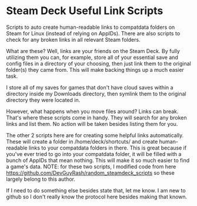 # Steam Deck Useful Link Scripts
Scripts to auto create human-readable links to compatdata folders on Steam for Linux (instead of relying on AppIDs). There are also scripts to check for any broken links in all relevant Steam folders.

What are these? Well, links are your friends on the Steam Deck. By fully utilizing them you can, for example, store all of your essential save and config files in a directory of your choosing, then just link them to the original folder(s) they came from. This will make backing things up a much easier task.

I store all of my saves for games that don't have cloud saves within a directory inside my Downloads directory, then symlink them to the original directory they were located in.

However, what happens when you move files around? Links can break. That's where these scripts come in handy. They will search for any broken links and list them. No action will be taken besides listing them for you.

The other 2 scripts here are for creating some helpful links automatically. These will create a folder in /home/deck/shortcuts/ and create human-readable links to your compatdata folders in there. This is great because if you've ever tried to go into your compatdata folder, it will be filled with a bunch of AppIDs that mean nothing.
This will make it so much easier to find a game's data. NOTE: for these two scripts, I modified code from here https://github.com/DevGuyRash/random_steamdeck_scripts so these largely belong to this author.

If I need to do something else besides state that, let me know. I am new to github so I don't really know the protocol here besides making that known.
